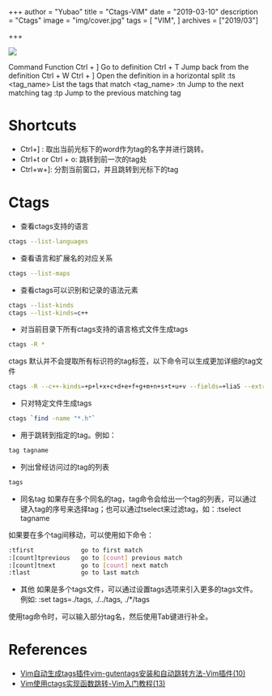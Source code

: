 +++
author = "Yubao"
title = "Ctags-VIM"
date = "2019-03-10"
description = "Ctags"
image = "img/cover.jpg"
tags = [
    "VIM",
]
archives = ["2019/03"]

+++



![](https://image.vimjc.com/images/691e0c29gy1fnnj08ml3qg20k807x3zq.gif)

Command	Function
Ctrl + ]	Go to definition
Ctrl + T	Jump back from the definition
Ctrl + W Ctrl + ]	Open the definition in a horizontal split
:ts <tag_name>	List the tags that match <tag_name>
:tn	Jump to the next matching tag
:tp	Jump to the previous matching tag

# Shortcuts
- Ctrl+] : 取出当前光标下的word作为tag的名字并进行跳转。
- Ctrl+t or Ctrl + o: 跳转到前一次的tag处
- Ctrl+w+]: 分割当前窗口，并且跳转到光标下的tag

# Ctags

- 查看ctags支持的语言
```sh
ctags --list-languages
```
- 查看语言和扩展名的对应关系
```sh
ctags --list-maps
```
- 查看ctags可以识别和记录的语法元素
```sh
ctags --list-kinds
ctags --list-kinds=c++
```
- 对当前目录下所有ctags支持的语言格式文件生成tags
```sh
ctags -R *
```
ctags 默认并不会提取所有标识符的tag标签，以下命令可以生成更加详细的tag文件

```sh
ctags -R --c++-kinds=+p+l+x+c+d+e+f+g+m+n+s+t+u+v --fields=+liaS --extra=+q
```

- 只对特定文件生成tags
```sh
ctags `find -name "*.h"`
```
- 用于跳转到指定的tag。例如：
```sh
tag tagname
```
- 列出曾经访问过的tag的列表

```sh
tags
```
- 同名tag
如果存在多个同名的tag，tag命令会给出一个tag的列表，可以通过键入tag的序号来选择tag；也可以通过tselect来过滤tag，如：:tselect tagname

如果要在多个tag间移动，可以使用如下命令：
```sh
:tfirst             go to first match
:[count]tprevious   go to [count] previous match
:[count]tnext       go to [count] next match
:tlast              go to last match
```
- 其他
如果是多个tags文件，可以通过设置tags选项来引入更多的tags文件。例如: :set tags=./tags, ./../tags, ./*/tags

使用tag命令时，可以输入部分tag名，然后使用Tab键进行补全。

# References
- [ Vim自动生成tags插件vim-gutentags安装和自动跳转方法-Vim插件(10)](https://vimjc.com/vim-gutentags.html)
- [Vim使用ctags实现函数跳转-Vim入门教程(13)](https://vimjc.com/vim-ctag.html)
